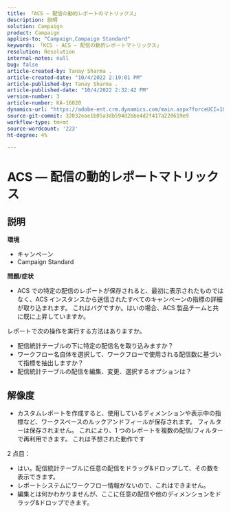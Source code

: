 ```yaml
---
title: 「ACS — 配信の動的レポートのマトリックス」
description: 説明
solution: Campaign
product: Campaign
applies-to: "Campaign,Campaign Standard"
keywords: 「KCS - ACS — 配信の動的レポートマトリックス」
resolution: Resolution
internal-notes: null
bug: false
article-created-by: Tanay Sharma .
article-created-date: "10/4/2022 2:19:01 PM"
article-published-by: Tanay Sharma .
article-published-date: "10/4/2022 2:32:42 PM"
version-number: 3
article-number: KA-16020
dynamics-url: "https://adobe-ent.crm.dynamics.com/main.aspx?forceUCI=1&pagetype=entityrecord&etn=knowledgearticle&id=4296257c-ef43-ed11-bba2-0022480868ff"
source-git-commit: 32032eae1b05a3db594d2bbe4d2f417a220619e9
workflow-type: tm+mt
source-wordcount: '223'
ht-degree: 4%

---
```


# ACS — 配信の動的レポートマトリックス

## 説明

<b>環境</b>
- キャンペーン
- Campaign Standard




<b>問題/症状</b>

- ACS での特定の配信のレポートが保存されると、最初に表示されたものではなく、ACS インスタンスから送信されたすべてのキャンペーンの指標の詳細が取り込まれます。 これはバグですか。はいの場合、ACS 製品チームと共に既に上昇していますか。


レポートで次の操作を実行する方法はありますか。

- 配信統計テーブルの下に特定の配信名を取り込みますか？
- ワークフロー名自体を選択して、ワークフローで使用される配信数に基づいて指標を抽出しますか？
- 配信統計テーブルの配信を編集、変更、選択するオプションは？





## 解像度


- カスタムレポートを作成すると、使用しているディメンションや表示中の指標など、ワークスペースのルックアンドフィールが保存されます。 フィルターは保存されません。 これにより、1 つのレポートを複数の配信/フィルターで再利用できます。 これは予想された動作です


2 点目：



- はい。配信統計テーブルに任意の配信をドラッグ&amp;ドロップして、その数を表示できます。
- レポートシステムにワークフロー情報がないので、これはできません。
- 編集とは何かわかりませんが、ここに任意の配信や他のディメンションをドラッグ&amp;ドロップできます。

